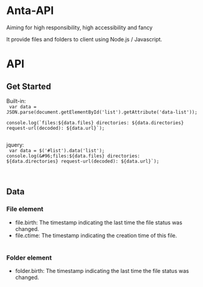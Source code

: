 # Anta-API
Aiming for high responsibility, high accessibility and fancy<br>

It provide files and folders to client using Node.js / Javascript.<br>

# API
## Get Started
Built-in:<br>
<code>
  var data = JSON.parse(document.getElementById('list').getAttribute('data-list'));<br>
  console.log(&#96;files:${data.files} directories: ${data.directories} request-url(decoded): ${data.url}&#96;);<br>
</code>

jquery:<br>
<code>
  var data = $('#list').data('list');
  console.log(&#96;files:${data.files} directories: ${data.directories} request-url(decoded): ${data.url}&#96;); <br>
</code>
<br>
<br>
## Data
### File element
 - file.birth: The timestamp indicating the last time the file status was changed.<br>
 - file.ctime: The timestamp indicating the creation time of this file.<br><br>
### Folder element
 - folder.birth: The timestamp indicating the last time the file status was changed.<br>
